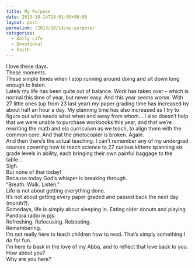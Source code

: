 ```yaml
---
title: My Purpose
date: 2013-10-14T18:01:00+00:00
layout: post
permalink: /2013/10/14/my-purpose/
categories:
  - Daily Life
  - Devotional
  - Faith
---
```




<div style="line-height: normal; margin-bottom: 0in;">
  I love these days.
</div>

<div style="line-height: normal; margin-bottom: 0in;">
  These moments.
</div>

<div style="line-height: normal; margin-bottom: 0in;">
</div>

<div style="line-height: normal; margin-bottom: 0in;">
  These simple times when I stop running around doing and sit down long enough to listen.
</div>

<div style="line-height: normal; margin-bottom: 0in;">
</div>

<div style="line-height: normal; margin-bottom: 0in;">
  Lately my life has been quite out of balance. Work has taken over – which is normal this time of year, but never easy. And this year seems worse. With 27 little ones (up from 23 last year) my paper grading time has increased by about half an hour a day. My planning time has also increased as I try to figure out who needs what when and away from whom… I also doesn’t help that we were unable to purchase workbooks this year, and that we’re rewriting the math and ela curriculum as we teach, to align them with the common core. And that the photocopier is broken. Again.
</div>

<div style="line-height: normal; margin-bottom: 0in;">
</div>

<div style="line-height: normal; margin-bottom: 0in;">
  And then there’s the actual teaching. I can’t remember any of my undergrad courses covering how to teach science to 27 curious kittens spanning six grade levels in ability, each bringing their own painful baggage to the table…
</div>

<div style="line-height: normal; margin-bottom: 0in;">
</div>

<div style="line-height: normal; margin-bottom: 0in;">
  Sigh.
</div>

<div style="line-height: normal; margin-bottom: 0in;">
</div>

<div style="line-height: normal; margin-bottom: 0in;">
  But none of that today!
</div>

<div style="line-height: normal; margin-bottom: 0in;">
</div>

<div style="line-height: normal; margin-bottom: 0in;">
  Because today God’s whisper is breaking through.
</div>

<div style="line-height: normal; margin-bottom: 0in;">
  “Breath. Walk. Listen.”
</div>

<div style="line-height: normal; margin-bottom: 0in;">
</div>

<div style="line-height: normal; margin-bottom: 0in;">
  Life is not about getting everything done.
</div>

<div style="line-height: normal; margin-bottom: 0in;">
  It’s not about getting every paper graded and passed back the next day (month?).
</div>

<div style="line-height: normal; margin-bottom: 0in;">
  Somedays, life is simply about sleeping in. Eating cider donuts and playing Pandora radio in pjs.
</div>

<div style="line-height: normal; margin-bottom: 0in;">
</div>

<div style="line-height: normal; margin-bottom: 0in;">
  Refreshing. Refocusing. Rebooting.
</div>

<div style="line-height: normal; margin-bottom: 0in;">
</div>

<div style="line-height: normal; margin-bottom: 0in;">
  Remembering.
</div>

<div style="line-height: normal; margin-bottom: 0in;">
</div>

<div style="line-height: normal; margin-bottom: 0in;">
  I’m not really here to teach children how to read. That’s simply something I do for fun.
</div>

<div style="line-height: normal; margin-bottom: 0in;">
  I’m here to bask in the love of my Abba, and to reflect that love back to you.
</div>

<div style="line-height: normal; margin-bottom: 0in;">
</div>

<div style="line-height: normal; margin-bottom: 0.0001pt;">
  How about you?
</div>

<div style="line-height: normal; margin-bottom: 0.0001pt;">
  Why are you here?
</div>